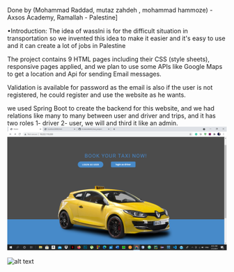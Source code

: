 Done by (Mohammad Raddad, mutaz zahdeh , mohammad hammoze) - Axsos Academy, Ramallah - Palestine]

•Introduction: The idea of wasslni is for the difficult situation in transportation so we invented this idea to make it easier and it's easy to use and it can create a lot of jobs in Palestine

The project contains 9 HTML pages including their CSS (style sheets), responsive pages applied, and we plan to use some APIs like Google Maps to get a location and Api for sending Email messages.

Validation is available for password as the email is also if the user is not registered, he could register and use the website as he wants.

we used Spring Boot to create the backend for this website, and we had relations like many to many between user and driver and trips, and it has two roles 1- driver 2- user, we will and third it like an admin.
![alt text](Screenshot_103.png)

![alt text](photo.png)


